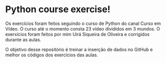 # Python course exercise!
 Os exercícios foram feitos seguindo o curso de Python do canal Curso em Vídeo. O curso até o momento consta 23 vídeo divididos em 3 mundos. O exerxícios foram feitos por mim Uirá Siqueira de Oliveira e corrigidos durante as aulas.

 O objetivo desse repositório é treinar a inserção de dados no GitHub e melhor os códigos dos exercícios das aulas.

